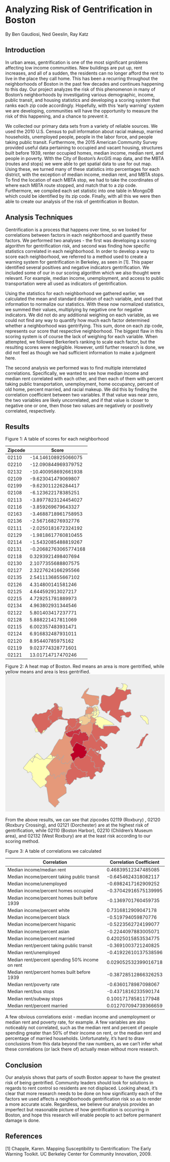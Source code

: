 ﻿# Analyzing Risk of Gentrification in Boston

By Ben Gaudiosi, Ned Geeslin, Ray Katz

## Introduction

In urban areas, gentrification is one of the most significant problems affecting low income communities. New buildings are put up, rent increases, and all of a sudden, the residents can no longer afford the rent to live in the place they call home. This has been a recurring throughout the neighborhoods of Boston in the past few decades and continues happening to this day. Our project analyzes the risk of this phenomenon in many of Boston’s neighborhoods by investigating various demographic, income, public transit, and housing statistics and developing a scoring system that ranks each zip code accordingly. Hopefully, with this ‘early warning’ system we are developing, communities will have the opportunity to measure the risk of this happening, and a chance to prevent it.

We collected our primary data sets from a variety of reliable sources. We used the 2010 U.S. Census  to pull information about racial makeup, married households, unemployed people, people in the labor force, and people taking public transit. Furthermore, the 2015 American Community Survey provided useful data pertaining to occupied and vacant housing, structures built before 1939, renter occupied homes, median income, median rent, and people in poverty. WIth the City of Boston’s ArcGIS map data, and the MBTA (routes and stops) we were able to get spatial data to use for out map. Using these, we turned many of these statistics into percentages for each district, with the exception of median income, median rent, and MBTA stops. To find the location of each MBTA stop, we had to take the coordinates of where each MBTA route stopped, and match that to a zip code. Furthermore, we compiled each set statistic into one table in MongoDB which could be identified by its zip code. Finally, with all this we were then able to create our analysis of the risk of gentrification in Boston.

## Analysis Techniques 

Gentrification is a process that happens over time, so we looked for correlations between factors in each neighborhood and quantify these factors. We performed two analyses - the first was developing a scoring algorithm for gentrification risk, and second was finding how specific statistics correlated in each neighborhood. In order to develop a way to score each neighborhood, we referred to a method used to create a warning system for gentrification in Berkeley, as seen in [1]. This paper identified several positives and negative indicators gentrification. We included some of our in our scoring algorithm which we also thought were relevant. For example, median income, unemployment, and access to public transportation were all used as indicators of gentrification.

Using the statistics for each neighborhood we gathered earlier, we calculated the mean and standard deviation of each variable, and used that information to normalize our statistics. With these now normalized statistics, we summed their values, multiplying by negative one for negative indicators. We did not do any additional weighing on each variable, as we could not find any way to quantify how much each factor determined whether a neighborhood was gentrifying. This sum, done on each zip code, represents our score that respective neighborhood. The biggest flaw in this scoring system is of course the lack of weighing for each variable. When attempted, we followed Berkerlee’s ranking to scale each factor, but the resulting scores were negligible. However, until further research is done, we did not feel as though we had sufficient information to make a judgment here.

The second analysis we performed was to find multiple interrelated correlations. Specifically, we wanted to see how median income and median rent correlated with each other, and then each of them with percent taking public transportation, unemployment, home occupancy, percent of old home, percent married, and racial makeup. We did this by finding the correlation coefficient between two variables. If that value was near zero, the two variables are likely uncorrelated, and if that value is closer to negative one or one, then those two values are negatively or positively correlated, respectively.

## Results

Figure 1: A table of scores for each neighborhood

| Zipcode | Score           |
| ------- | -------------------- |
| 02110   | -14.146108925066075  |
| 02210   | -12.090844969379752  |
| 02132   | -10.400958692661938  |
| 02109   | -9.623041479069807   |
| 02199   | -9.623011226284417   |
| 02108   | -6.123622178385251   |
| 02113   | -3.8977823124454027  |
| 02116   | -3.859269679643327   |
| 02163   | -3.4688718961758953  |
| 02136   | -2.567168276932776   |
| 02111   | -2.0250181672324192  |
| 02129   | -1.9818617760810455  |
| 02114   | -1.5432085488819267  |
| 02131   | -0.20682763065774168 |
| 02118   | 0.3293921498407694   |
| 02130   | 2.1077355688807575   |
| 02127   | 2.3227624166295566   |
| 02135   | 2.5411136855667102   |
| 02126   | 4.314800141581246	|
| 02125   | 4.644592913027217	|
| 02215   | 4.729251781889973	|
| 02134   | 4.963802931344546	|
| 02122   | 5.801403417237771	|
| 02128   | 5.888221417811069	|
| 02115   | 6.002357483931471	|
| 02124   | 6.916832487931011	|
| 02120   | 8.95440785975162 	|
| 02119   | 9.023774328771601	|
| 02121   | 13.01714717470246	|

Figure 2: A heat map of Boston. Red means an area is more gentrified, while yellow means and area is less gentrified.
![alt text](map.png "Heat map of gentrification risk in Boston")


From the above results, we can see that zipcodes 02119 (Roxbury) , 02120 (Roxbury Crossing), and 02121 (Dorchester) are at the highest risk of gentrification, while 02110 (Boston Harbor), 02210 (Children’s Museum area), and 02132 (West Roxbury) are at the least risk according to our scoring method. 

Figure 3: A table of correlations we calculated

| Correlation                                 	| Correlation Coefficient |
| ----------------------------------------------- | ------------------------|
| Median income/median rent                   	| 0.46839512347485085 	|
| Median income/percent taking public transit 	| -0.6454624318082117 	|
| Median income/unemployed                    	| -0.6982417162909252 	|
| Median income/percent homes occupied        	| -0.37042916575139995	|
| Median income/percent homes built before 1939   | -0.1369701760459735 	|
| Median income/percent white                 	| 0.7316812909047178  	|
| Median income/percent black                 	| -0.519794059870776  	|
| Median income/percent hispanic              	| -0.5223562724199077 	|
| Median income/percent asian                 	| -0.2244097883005071 	|
| Median income/percent married               	| 0.42025015853534775 	|
| Median rent/percent taking public transit   	| -0.3691003721240825 	|
| Median rent/unemployed                      	| -0.41922610137538596	|
| Median rent/percent spending 50% income on rent | 0.029052532399016718	|
| Median rent/percent homes built before 1939 	| -0.38728512866326253	|
| Median rent/poverty rate                    	| -0.6360178987098067 	|
| Median rent/bus stops                       	| -0.4371816233590174 	|
| Median rent/subway stops                    	| 0.10017178581177948 	|
| Median rent/percent married                 	| 0.012707094739366659	|

A few obvious correlations exist - median income and unemployment or median rent and poverty rate, for example. A few variables are also noticeably not correlated, such as the median rent and percent of people spending greater than 50% of their income on rent, or the median rent and percentage of married households. Unfortunately, it’s hard to draw conclusions from this data beyond the raw numbers, as we can’t infer what these correlations (or lack there of) actually mean without more research.

## Conclusion

Our analysis shows that parts of south Boston appear to have the greatest risk of being gentrified. Community leaders should look for solutions in regards to rent control so residents are not displaced. Looking ahead, it’s clear that more research needs to be done on how significantly each of the factors we used affects a neighborhoods gentrification risk so as to render a more accurate scale. Regardless, we believe our analysis provides an imperfect but reasonable picture of how gentrification is occurring in Boston, and hope this research will enable people to act before permanent damage is done.

## References

[1] Chapple, Karen. Mapping Susceptibility to Gentrification: The Early Warning Toolkit. UC Berkeley Center for Community Innovation, 2009.
